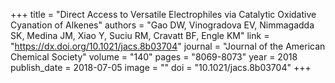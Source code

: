 +++
title = "Direct Access to Versatile Electrophiles via Catalytic Oxidative Cyanation of Alkenes"
authors = "Gao DW, Vinogradova EV, Nimmagadda SK, Medina JM, Xiao Y, Suciu RM, Cravatt BF, Engle KM"
link = "https://dx.doi.org/10.1021/jacs.8b03704"
journal = "Journal of the American Chemical Society"
volume = "140"
pages = "8069-8073"
year = 2018
publish_date = 2018-07-05
image = ""
doi = "10.1021/jacs.8b03704"
+++